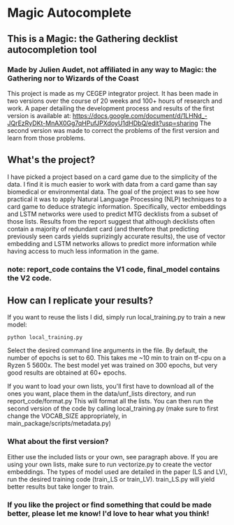 # Magic Autocomplete
## This is a Magic: the Gathering decklist autocompletion tool
### Made by Julien Audet, not affiliated in any way to Magic: the Gathering nor to Wizards of the Coast

This project is made as my CEGEP integrator project. It has been made in two versions over the course of 20 weeks and 100+ hours of research and work. A paper detailing the development process and results of the first version is available at: https://docs.google.com/document/d/1LHNd_-JQrEzRyDKt-MnAX0Gg7qHPufJPXdoyU1dHDbQ/edit?usp=sharing The second version was made to correct the problems of the first version and learn from those problems. 

## What's the project?
I have picked a project based on a card game due to the simplicity of the data. I find it is much easier to work with data from a card game than say biomedical or environmental data. The goal of the project was to see how practical it was to apply Natural Language Processing (NLP) techniques to a card game to deduce strategic information. Specifically, vector embeddings and LSTM networks were used to predict MTG decklists from a subset of those lists. Results from the report suggest that although decklists often contain a majority of redundant card (and therefore that predicting previously seen cards yields suprizingly accurate results), the use of vector embedding and LSTM networks allows to predict more information while having access to much less information in the game. 


### note: report_code contains the V1 code, final_model contains the V2 code. 

## How can I replicate your results?
  If you want to reuse the lists I did, simply run local_training.py to train a new model:
  
 ```python local_training.py```
 
Select the desired command line arguments in the file. By default, the number of epochs is set to 60. This takes me ~10 min to train on tf-cpu on a Ryzen 5 5600x. The best model yet was trained on 300 epochs, but very good results are obtained at 60+ epochs.
 
If you want to load your own lists, you'll first have to download all of the ones you want, place them in the data/unf_lists directory, and run report_code/format.py This will format all the lists. You can then run the second version of the code by calling local_training.py (make sure to first change the VOCAB_SIZE appropriately, in main_package/scripts/metadata.py)

### What about the first version?
Either use the included lists or your own, see paragraph above. If you are using your own lists, make sure to run vectorize.py to create the vector embeddings. 
The types of model used are detailed in the paper (LS and LV), run the desired training code (train_LS or train_LV). train_LS.py will yield better results but take longer to train. 

### If you like the project or find something that could be made better, please let me know! I'd love to hear what you think!
